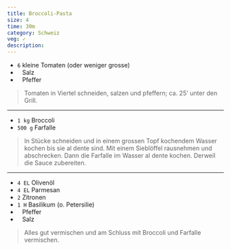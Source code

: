 ```yaml
---
title: Broccoli-Pasta
size: 4
time: 30m
category: Schweiz
veg: ✓
description: 
---
```



- `6` kleine Tomaten (oder weniger grosse)
- ` ` Salz
- ` ` Pfeffer

> Tomaten in Viertel schneiden, salzen und pfeffern; ca. 25' unter den Grill.

---

- `1 kg` Broccoli
- `500 g` Farfalle

> In Stücke schneiden und in einem grossen Topf kochendem Wasser kochen bis sie al dente sind. Mit einem Sieblöffel rausnehmen und abschrecken. Dann die Farfalle im Wasser al dente kochen. Derweil die Sauce zubereiten.

---

- `4 EL` Olivenöl
- `4 EL` Parmesan
- `2` Zitronen
- `1 H` Basilikum (o. Petersilie)
- ` ` Pfeffer
- ` ` Salz

> Alles gut vermischen und am Schluss mit Broccoli und Farfalle vermischen.
